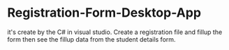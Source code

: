 # Registration-Form-Desktop-App
it's create by the C# in visual studio. Create a registration file and fillup the form then see the fillup data from the student details form.
